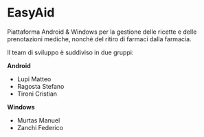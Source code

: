 # EasyAid
Piattaforma Android &amp; Windows per la gestione delle ricette e delle prenotazioni mediche, nonchè del ritiro di farmaci dalla farmacia.

Il team di sviluppo è suddiviso in due gruppi:

**Android**
* Lupi Matteo
* Ragosta Stefano
* Tironi Cristian

**Windows**
* Murtas Manuel
* Zanchi Federico
